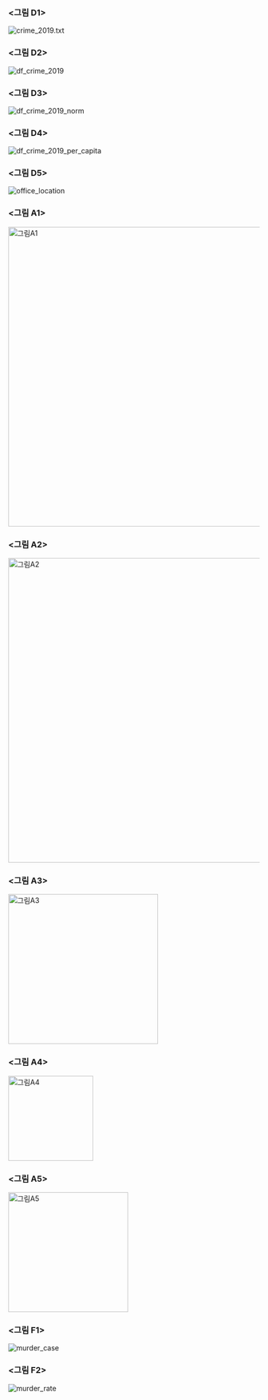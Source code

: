 ### <그림 D1>
![crime_2019.txt](https://user-images.githubusercontent.com/73595608/100538462-58f4d400-3273-11eb-9d59-ff46f92e3f34.png)

### <그림 D2>
![df_crime_2019](https://user-images.githubusercontent.com/73595608/100538490-77f36600-3273-11eb-9eb7-658a2deaa050.png)

### <그림 D3>
![df_crime_2019_norm](https://user-images.githubusercontent.com/73595608/100538508-8e012680-3273-11eb-94d7-9baff1d8766b.png)

### <그림 D4>
![df_crime_2019_per_capita](https://user-images.githubusercontent.com/73595608/100538517-96f1f800-3273-11eb-8e49-4dfa7868ccab.png)

### <그림 D5>
![office_location](https://user-images.githubusercontent.com/73595608/100538518-9d806f80-3273-11eb-89aa-f17ad5e6b8b8.png)

### <그림 A1>
<img width="600" alt="그림A1" src="https://user-images.githubusercontent.com/73595608/100538521-a40ee700-3273-11eb-8008-53d254d6cb70.png">

### <그림 A2>
<img width="610" alt="그림A2" src="https://user-images.githubusercontent.com/73595608/100538539-bdb02e80-3273-11eb-847a-1561ca0db4db.png">

### <그림 A3>
<img width="300" alt="그림A3" src="https://user-images.githubusercontent.com/73595608/100538565-d7ea0c80-3273-11eb-9f99-1a5baac98a60.png">

### <그림 A4>
<img width="170" alt="그림A4" src="https://user-images.githubusercontent.com/73595608/100538367-b6d4ec00-3272-11eb-8c49-b6a85ac6e714.png">

### <그림 A5>
<img width="240" alt="그림A5" src="https://user-images.githubusercontent.com/73595608/100542200-12f83a00-328c-11eb-967a-734f3a5fdaf9.png">

### <그림 F1>
![murder_case](https://user-images.githubusercontent.com/73595608/100598511-2b2a9080-3342-11eb-9d49-eb97282fdc35.png)

### <그림 F2>
![murder_rate](https://user-images.githubusercontent.com/73595608/100609803-f6263a00-3351-11eb-9d79-2a8466ad168b.png)
